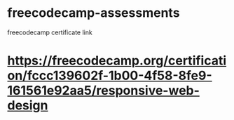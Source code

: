 # freecodecamp-assessments

freecodecamp certificate link

# https://freecodecamp.org/certification/fccc139602f-1b00-4f58-8fe9-161561e92aa5/responsive-web-design